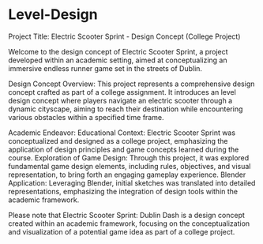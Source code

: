 # Level-Design

Project Title: Electric Scooter Sprint - Design Concept (College Project)

Welcome to the design concept of Electric Scooter Sprint, a project developed within an academic setting, aimed at conceptualizing an immersive endless runner game set in the streets of Dublin.

Design Concept Overview:
This project represents a comprehensive design concept crafted as part of a college assignment. It introduces an level design concept where players navigate an electric scooter through a dynamic cityscape, aiming to reach their destination while encountering various obstacles within a specified time frame.

Academic Endeavor:
Educational Context: Electric Scooter Sprint was conceptualized and designed as a college project, emphasizing the application of design principles and game concepts learned during the course.
Exploration of Game Design: Through this project, it was explored fundamental game design elements, including rules, objectives, and visual representation, to bring forth an engaging gameplay experience.
Blender Application: Leveraging Blender, initial sketches was translated into detailed representations, emphasizing the integration of design tools within the academic framework.

Please note that Electric Scooter Sprint: Dublin Dash is a design concept created within an academic framework, focusing on the conceptualization and visualization of a potential game idea as part of a college project.
